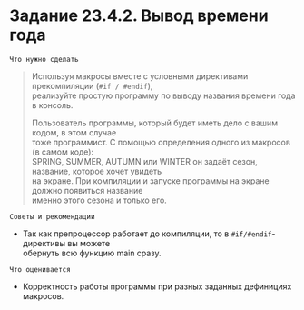 # Задание 23.4.2. Вывод времени года

`Что нужно сделать`

> Используя макросы вместе с условными директивами прекомпиляции (`#if / #endif`), <br>
> реализуйте простую программу по выводу названия времени года в консоль.
>
> Пользователь программы, который будет иметь дело с вашим кодом, в этом случае  <br>
> тоже программист. С помощью определения одного из макросов (в самом коде):  <br>
> SPRING, SUMMER, AUTUMN или WINTER он задаёт сезон, название, которое хочет увидеть  <br>
> на экране. При компиляции и запуске программы на экране должно появиться название  <br>
> именно этого сезона и только его.

`Советы и рекомендации`

* Так как препроцессор работает до компиляции, то в `#if/#endif`-директивы вы можете  <br>
  обернуть всю функцию main сразу.

`Что оценивается`

* Корректность работы программы при разных заданных дефинициях макросов.
